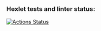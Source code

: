 ### Hexlet tests and linter status:
[![Actions Status](https://github.com/gambit328/java-project-71/actions/workflows/hexlet-check.yml/badge.svg)](https://github.com/gambit328/java-project-71/actions)
